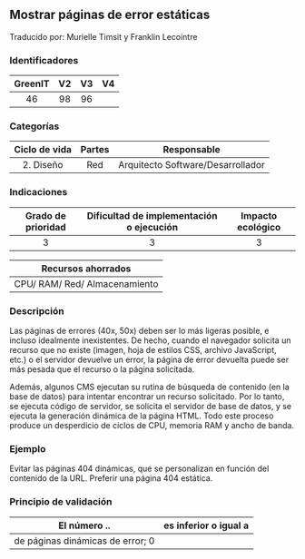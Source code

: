 ## Mostrar páginas de error estáticas
Traducido por: Murielle Timsit y Franklin Lecointre

### Identificadores

| GreenIT |  V2  |  V3  |  V4  |
|:-------:|:----:|:----:|:----:|
|  46	| 98  | 96  |  	|

### Categorías

| Ciclo de vida | Partes | Responsable |
|:---------:|:----:|:----:|
| 2. Diseño | Red | Arquitecto Software/Desarrollador |

### Indicaciones

| Grado de prioridad   | Dificultad de implementación o ejecución | Impacto ecológico   |
|:-------------------:|:-------------------------:|:---------------------:|
| 3 | 3 | 3 |

| Recursos ahorrados |
|:----------------------------------------------------------:|
CPU/ RAM/ Red/ Almacenamiento  |

### Descripción

Las páginas de errores (40x, 50x) deben ser lo más ligeras posible, e incluso idealmente inexistentes. De hecho, cuando el navegador solicita un recurso que no existe (imagen, hoja de estilos CSS, archivo JavaScript, etc.) o el servidor devuelve un error, la página de error devuelta puede ser más pesada que el recurso o la página solicitada.

Además, algunos CMS ejecutan su rutina de búsqueda de contenido (en la base de datos) para intentar encontrar un recurso solicitado. Por lo tanto, se ejecuta código de servidor, se solicita el servidor de base de datos, y se ejecuta la generación dinámica de la página HTML. Todo este proceso produce un desperdicio de ciclos de CPU, memoria RAM y ancho de banda.

### Ejemplo

Evitar las páginas 404 dinámicas, que se personalizan en función del contenido de la URL. Preferir una página 404 estática.

### Principio de validación

| El número ..   | es inferior o igual a   |  
|-------------------|:-------------------------:|
| de páginas dinámicas de error; 0 |


